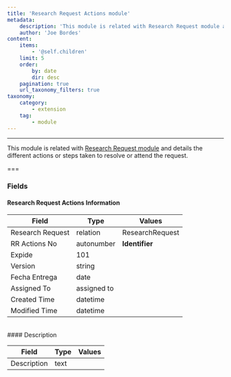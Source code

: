 ```yaml
---
title: 'Research Request Actions module'
metadata:
    description: 'This module is related with Research Request module and details the different actions or steps taken to resolve or attend the request'
    author: 'Joe Bordes'
content:
    items:
        - '@self.children'
    limit: 5
    order:
        by: date
        dir: desc
    pagination: true
    url_taxonomy_filters: true
taxonomy:
    category:
        - extension
    tag:
        - module
---
```

---
This module is related with [Research Request module](../../01.corebosmodules/researchrequest/id:5a49190bde7baeebdc60cde9dc28f9b5/store:corebosmodule) and details the different actions or steps taken to resolve or attend the request.

===

### Fields

#### Research Request Actions Information

<table class="table table-striped">
<thead>
<tr class="header">
<th>Field</th>
<th>Type</th>
<th>Values</th>
</tr>
</thead>
<tbody>
<tr>
<td>Research Request</td>
<td>relation</td>
<td>ResearchRequest</td>
</tr>
<tr>
<td>RR Actions No</td>
<td>autonumber</td>
<td><strong>Identifier</strong></td>
</tr>
<tr>
<td>Expide</td>
<td>101</td>
<td></td>
</tr>
<tr>
<td>Version</td>
<td>string</td>
<td></td>
</tr>
<tr>
<td>Fecha Entrega</td>
<td>date</td>
<td></td>
</tr>
<tr>
<td>Assigned To</td>
<td>assigned to</td>
<td></td>
</tr>
<tr>
<td>Created Time</td>
<td>datetime</td>
<td></td>
</tr>
<tr>
<td>Modified Time</td>
<td>datetime</td>
<td></td>
</tr>
</tbody>
</table>
<br>
#### Description

<table class="table table-striped">
<thead>
<tr class="header">
<th>Field</th>
<th>Type</th>
<th>Values</th>
</tr>
</thead>
<tbody>
<tr>
<td>Description</td>
<td>text</td>
<td></td>
</tr>
</tbody>
</table>
